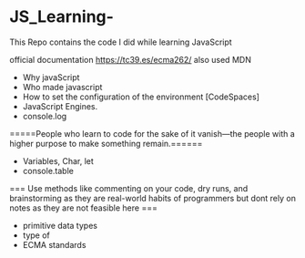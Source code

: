 # JS_Learning-
This Repo contains the code I did while learning JavaScript

official documentation 
https://tc39.es/ecma262/
also used 
MDN

- Why javaScript
- Who made javascript
- How to set the configuration of the environment [CodeSpaces]
- JavaScript Engines.
- console.log


=====People who learn to code for the sake of it vanish—the people with a higher purpose to make something remain.======

- Variables, Char, let
- console.table

=== Use methods like commenting on your code, dry runs, and brainstorming as they are real-world habits of programmers but dont rely on notes as they are not feasible here ===


- primitive data types
- type of
- ECMA standards
  
